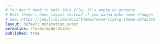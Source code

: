 ```yaml
---
# You don't need to edit this file, it's empty on purpose.
# Edit theme's home layout instead if you wanna make some changes
# See: https://jekyllrb.com/docs/themes/#overriding-theme-defaults
layout: default_moderation_outer
permalink: /forms/moderation/
published: true
---
```

<div id="app-forms-moderation"></div>
